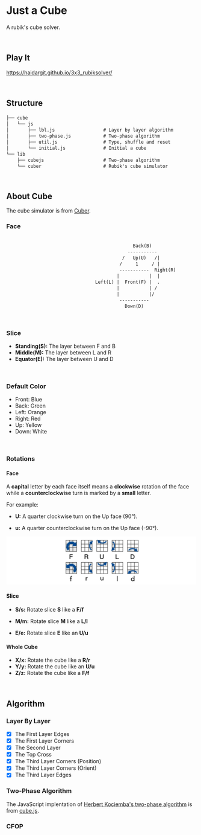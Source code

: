 # Just a Cube

A rubik's cube solver.


&nbsp;

## Play It

https://haidargit.github.io/3x3_rubiksolver/


&nbsp;

## Structure

```
├── cube
│   └── js
│       ├── lbl.js                  # Layer by layer algorithm
│       ├── two-phase.js            # Two-phase algorithm
│       ├── util.js                 # Type, shuffle and reset
│       └── initial.js              # Initial a cube
└── lib
    ├── cubejs                      # Two-phase algorithm
    └── cuber                       # Rubik's cube simulator
```


&nbsp;

## About Cube

The cube simulator is from [Cuber](https://github.com/marklundin/cube).

### Face

```

                                               Back(B)
                                             -----------
                                           /   Up(U)   /|
                                          /     1     / |
                                          -----------  Right(R)
                                         |           |  |
                                 Left(L) |  Front(F) |  .
                                         |           | /
                                         |           |/
                                          -----------
                                            Down(D)
```


&nbsp;

### Slice

- **Standing(S):** The layer between F and B
- **Middle(M):** The layer between L and R
- **Equator(E):** The layer between U and D


&nbsp;

### Default Color

- Front: Blue
- Back: Green
- Left: Orange
- Right: Red
- Up: Yellow
- Down: White


&nbsp;

### Rotations

#### Face

A **capital** letter by each face itself means a **clockwise** rotation of the face while a **counterclockwise** turn is marked by a **small** letter.

For example:

- **U:** A quarter clockwise turn on the Up face (90°).

- **u:** A quarter counterclockwise turn on the Up face (-90°).

![twist](assets/twist.jpg)

#### Slice

- **S/s:** Rotate slice **S** like a **F/f**

- **M/m:** Rotate slice **M** like a **L/l**

- **E/e:** Rotate slice **E** like an **U/u**

#### Whole Cube

- **X/x:** Rotate the cube like a **R/r**
- **Y/y:** Rotate the cube like an **U/u**
- **Z/z:** Rotate the cube like a **F/f**


&nbsp;

## Algorithm

### Layer By Layer

- [x] The First Layer Edges 
- [x] The First Layer Corners 
- [x] The Second Layer 
- [x] The Top Cross 
- [x] The Third Layer Corners (Position) 
- [x] The Third Layer Corners (Orient) 
- [x] The Third Layer Edges 

### Two-Phase Algorithm

The JavaScript implentation of [Herbert Kociemba's two-phase algorithm](http://kociemba.org/cube.htm) is from [cube.js](https://github.com/ldez/cubejs).

### CFOP
